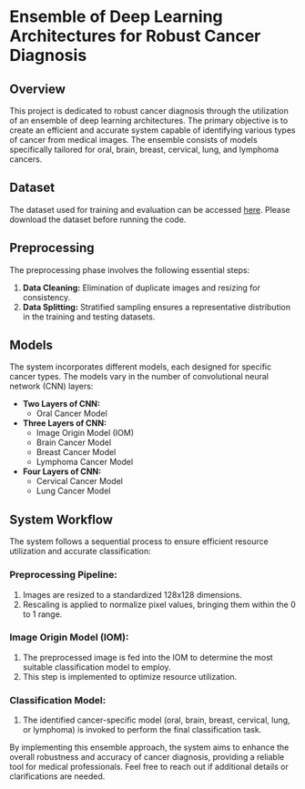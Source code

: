 # Ensemble of Deep Learning Architectures for Robust Cancer Diagnosis

## Overview
This project is dedicated to robust cancer diagnosis through the utilization of an ensemble of deep learning architectures. The primary objective is to create an efficient and accurate system capable of identifying various types of cancer from medical images. The ensemble consists of models specifically tailored for oral, brain, breast, cervical, lung, and lymphoma cancers.

## Dataset
The dataset used for training and evaluation can be accessed [here](www.kaggle.com/datasets/obulisainaren/multi-cancer). Please download the dataset before running the code.

## Preprocessing
The preprocessing phase involves the following essential steps:

1. **Data Cleaning:** Elimination of duplicate images and resizing for consistency.
2. **Data Splitting:** Stratified sampling ensures a representative distribution in the training and testing datasets.

## Models
The system incorporates different models, each designed for specific cancer types. The models vary in the number of convolutional neural network (CNN) layers:

- **Two Layers of CNN:**
    - Oral Cancer Model
- **Three Layers of CNN:**
    - Image Origin Model (IOM)
    - Brain Cancer Model
    - Breast Cancer Model
    - Lymphoma Cancer Model
- **Four Layers of CNN:**
    - Cervical Cancer Model
    - Lung Cancer Model

## System Workflow
The system follows a sequential process to ensure efficient resource utilization and accurate classification:

### Preprocessing Pipeline:
1. Images are resized to a standardized 128x128 dimensions.
2. Rescaling is applied to normalize pixel values, bringing them within the 0 to 1 range.

### Image Origin Model (IOM):
1. The preprocessed image is fed into the IOM to determine the most suitable classification model to employ.
2. This step is implemented to optimize resource utilization.

### Classification Model:
1. The identified cancer-specific model (oral, brain, breast, cervical, lung, or lymphoma) is invoked to perform the final classification task.

By implementing this ensemble approach, the system aims to enhance the overall robustness and accuracy of cancer diagnosis, providing a reliable tool for medical professionals. Feel free to reach out if additional details or clarifications are needed.
